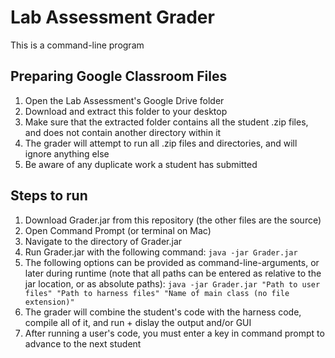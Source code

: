 # Lab Assessment Grader
This is a command-line program

## Preparing Google Classroom Files
1. Open the Lab Assessment's Google Drive folder
2. Download and extract this folder to your desktop
3. Make sure that the extracted folder contains all the student .zip files, and does not contain another directory within it
4. The grader will attempt to run all .zip files and directories, and will ignore anything else
5. Be aware of any duplicate work a student has submitted

## Steps to run
1. Download Grader.jar from this repository (the other files are the source)
2. Open Command Prompt (or terminal on Mac)
3. Navigate to the directory of Grader.jar
4. Run Grader.jar with the following command: `java -jar Grader.jar`
5. The following options can be provided as command-line-arguments, or later during runtime (note that all paths can be entered as relative to the jar location, or as absolute paths): `java -jar Grader.jar "Path to user files" "Path to harness files" "Name of main class (no file extension)"`
6. The grader will combine the student's code with the harness code, compile all of it, and run + dislay the output and/or GUI
7. After running a user's code, you must enter a key in command prompt to advance to the next student